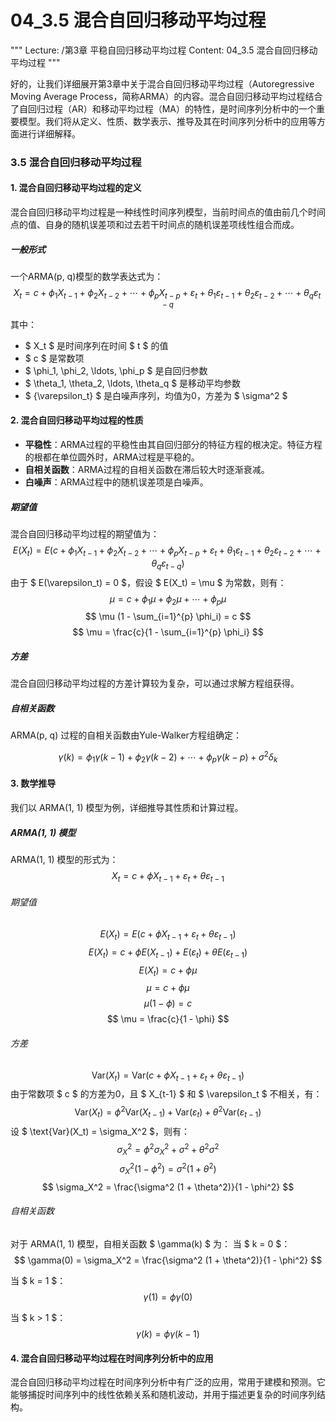 # 04_3.5 混合自回归移动平均过程

"""
Lecture: /第3章 平稳自回归移动平均过程
Content: 04_3.5 混合自回归移动平均过程
"""

好的，让我们详细展开第3章中关于混合自回归移动平均过程（Autoregressive Moving Average Process，简称ARMA）的内容。混合自回归移动平均过程结合了自回归过程（AR）和移动平均过程（MA）的特性，是时间序列分析中的一个重要模型。我们将从定义、性质、数学表示、推导及其在时间序列分析中的应用等方面进行详细解释。

### 3.5 混合自回归移动平均过程

#### 1. 混合自回归移动平均过程的定义

混合自回归移动平均过程是一种线性时间序列模型，当前时间点的值由前几个时间点的值、自身的随机误差项和过去若干时间点的随机误差项线性组合而成。

##### 一般形式

一个ARMA(p, q)模型的数学表达式为：
$$ X_t = c + \phi_1 X_{t-1} + \phi_2 X_{t-2} + \cdots + \phi_p X_{t-p} + \varepsilon_t + \theta_1 \varepsilon_{t-1} + \theta_2 \varepsilon_{t-2} + \cdots + \theta_q \varepsilon_{t-q} $$

其中：
- $ X_t $ 是时间序列在时间 $ t $ 的值
- $ c $ 是常数项
- $ \phi_1, \phi_2, \ldots, \phi_p $ 是自回归参数
- $ \theta_1, \theta_2, \ldots, \theta_q $ 是移动平均参数
- $ \{\varepsilon_t\} $ 是白噪声序列，均值为0，方差为 $ \sigma^2 $

#### 2. 混合自回归移动平均过程的性质

- **平稳性**：ARMA过程的平稳性由其自回归部分的特征方程的根决定。特征方程的根都在单位圆外时，ARMA过程是平稳的。
- **自相关函数**：ARMA过程的自相关函数在滞后较大时逐渐衰减。
- **白噪声**：ARMA过程中的随机误差项是白噪声。

##### 期望值

混合自回归移动平均过程的期望值为：
$$ E(X_t) = E(c + \phi_1 X_{t-1} + \phi_2 X_{t-2} + \cdots + \phi_p X_{t-p} + \varepsilon_t + \theta_1 \varepsilon_{t-1} + \theta_2 \varepsilon_{t-2} + \cdots + \theta_q \varepsilon_{t-q}) $$
由于 $ E(\varepsilon_t) = 0 $，假设 $ E(X_t) = \mu $ 为常数，则有：
$$ \mu = c + \phi_1 \mu + \phi_2 \mu + \cdots + \phi_p \mu $$
$$ \mu (1 - \sum_{i=1}^{p} \phi_i) = c $$
$$ \mu = \frac{c}{1 - \sum_{i=1}^{p} \phi_i} $$

##### 方差

混合自回归移动平均过程的方差计算较为复杂，可以通过求解方程组获得。

##### 自相关函数

ARMA(p, q) 过程的自相关函数由Yule-Walker方程组确定：

$$ \gamma(k) = \phi_1 \gamma(k-1) + \phi_2 \gamma(k-2) + \cdots + \phi_p \gamma(k-p) + \sigma^2 \delta_k $$

#### 3. 数学推导

我们以 ARMA(1, 1) 模型为例，详细推导其性质和计算过程。

##### ARMA(1, 1) 模型

ARMA(1, 1) 模型的形式为：
$$ X_t = c + \phi X_{t-1} + \varepsilon_t + \theta \varepsilon_{t-1} $$

###### 期望值

$$ E(X_t) = E(c + \phi X_{t-1} + \varepsilon_t + \theta \varepsilon_{t-1}) $$
$$ E(X_t) = c + \phi E(X_{t-1}) + E(\varepsilon_t) + \theta E(\varepsilon_{t-1}) $$
$$ E(X_t) = c + \phi \mu $$
$$ \mu = c + \phi \mu $$
$$ \mu (1 - \phi) = c $$
$$ \mu = \frac{c}{1 - \phi} $$

###### 方差

$$ \text{Var}(X_t) = \text{Var}(c + \phi X_{t-1} + \varepsilon_t + \theta \varepsilon_{t-1}) $$
由于常数项 $ c $ 的方差为0，且 $ X_{t-1} $ 和 $ \varepsilon_t $ 不相关，有：
$$ \text{Var}(X_t) = \phi^2 \text{Var}(X_{t-1}) + \text{Var}(\varepsilon_t) + \theta^2 \text{Var}(\varepsilon_{t-1}) $$
设 $ \text{Var}(X_t) = \sigma_X^2 $，则有：
$$ \sigma_X^2 = \phi^2 \sigma_X^2 + \sigma^2 + \theta^2 \sigma^2 $$
$$ \sigma_X^2 (1 - \phi^2) = \sigma^2 (1 + \theta^2) $$
$$ \sigma_X^2 = \frac{\sigma^2 (1 + \theta^2)}{1 - \phi^2} $$

###### 自相关函数

对于 ARMA(1, 1) 模型，自相关函数 $ \gamma(k) $ 为：
当 $ k = 0 $：
$$ \gamma(0) = \sigma_X^2 = \frac{\sigma^2 (1 + \theta^2)}{1 - \phi^2} $$

当 $ k = 1 $：
$$ \gamma(1) = \phi \gamma(0) $$

当 $ k > 1 $：
$$ \gamma(k) = \phi \gamma(k-1) $$

#### 4. 混合自回归移动平均过程在时间序列分析中的应用

混合自回归移动平均过程在时间序列分析中有广泛的应用，常用于建模和预测。它能够捕捉时间序列中的线性依赖关系和随机波动，并用于描述更复杂的时间序列结构。

